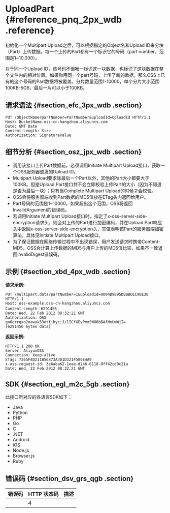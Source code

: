 # UploadPart {#reference_pnq_2px_wdb .reference}

初始化一个Multipart Upload之后，可以根据指定的Object名和Upload ID来分块（Part）上传数据。每一个上传的Part都有一个标识它的号码（part number，范围是1~10,000）。

对于同一个Upload ID，该号码不但唯一标识这一块数据，也标识了这块数据在整个文件内的相对位置。如果你用同一个part号码，上传了新的数据，那么OSS上已有的这个号码的Part数据将被覆盖。分片数量范围1-10000，单个分片大小范围100KB-5GB，最后一片可以小于100KB。

## 请求语法 {#section_efc_3px_wdb .section}

```
PUT /ObjectName?partNumber=PartNumber&uploadId=UploadId HTTP/1.1
Host: BucketName.oss-cn-hangzhou.aliyuncs.com
Date: GMT Date
Content-Length: Size
Authorization: SignatureValue
```

## 细节分析 {#section_osz_jpx_wdb .section}

-   调用该接口上传Part数据前，必须调用Initiate Multipart Upload接口，获取一个OSS服务器颁发的Upload ID。
-   Multipart Upload要求除最后一个Part以外，其他的Part大小都要大于100KB。但是Upload Part接口并不会立即校验上传Part的大小（因为不知道是否为最后一块）；只有当Complete Multipart Upload的时候才会校验。
-   OSS会将服务器端收到Part数据的MD5值放在ETag头内返回给用户。
-   Part号码的范围是1~10000。如果超出这个范围，OSS将返回InvalidArgument的错误码。
-   若调用Initiate Multipart Upload接口时，指定了x-oss-server-side-encryption请求头，则会对上传的Part进行加密编码，并在Upload Part响应头中返回x-oss-server-side-encryption头，其值表明该Part的服务器端加密算法，具体见Initiate Multipart Upload接口。
-   为了保证数据在网络传输过程中不出现错误，用户发送请求时携带Content-MD5，OSS会计算上传数据的MD5与用户上传的MD5值比较，如果不一致返回InvalidDigest错误码。

## 示例 {#section_xbd_4px_wdb .section}

**请求示例:**

```
PUT /multipart.data?partNumber=1&uploadId=0004B9895DBBB6EC98E36  HTTP/1.1
Host: oss-example.oss-cn-hangzhou.aliyuncs.com
Content-Length：6291456
Date: Wed, 22 Feb 2012 08:32:21 GMT
Authorization: OSS qn6qrrqxo2oawuk53otfjbyc:J/lICfXEvPmmSW86bBAfMmUmWjI=
[6291456 bytes data]
```

**返回示例:**

```
HTTP/1.1 200 OK
Server: AliyunOSS
Connection: keep-alive
ETag: 7265F4D211B56873A381D321F586E4A9
x-oss-request-id: 3e6aba62-1eae-d246-6118-8ff42cd0c21a
Date: Wed, 22 Feb 2012 08:32:21 GMT
```

## SDK {#section_egl_m2c_5gb .section}

此接口所对应的各语言SDK如下：

-   Java
-   Python
-   PHP
-   Go
-   C
-   .NET
-   Android
-   iOS
-   Node.js
-   Browser.js
-   Ruby

## 错误码 {#section_dsv_grs_qgb .section}

|错误码|HTTP 状态码|描述|
|:--|:-------|:-|
| |4| |

